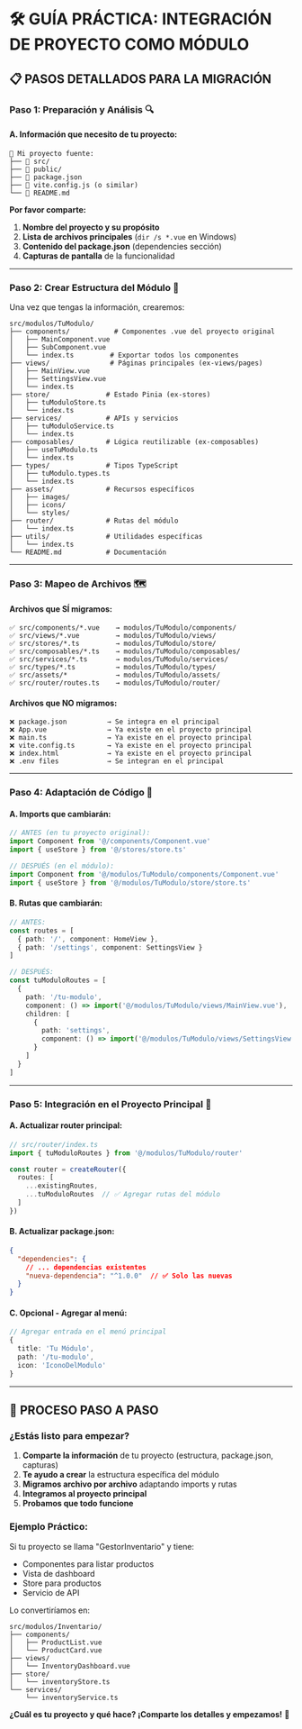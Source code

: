 # 🛠️ GUÍA PRÁCTICA: INTEGRACIÓN DE PROYECTO COMO MÓDULO

## 📋 PASOS DETALLADOS PARA LA MIGRACIÓN

### **Paso 1: Preparación y Análisis** 🔍

#### A. Información que necesito de tu proyecto:
```
📁 Mi proyecto fuente:
├── 📂 src/
├── 📂 public/
├── 📄 package.json
├── 📄 vite.config.js (o similar)
└── 📄 README.md
```

**Por favor comparte:**
1. **Nombre del proyecto y su propósito**
2. **Lista de archivos principales** (`dir /s *.vue` en Windows)
3. **Contenido del package.json** (dependencies sección)
4. **Capturas de pantalla** de la funcionalidad

---

### **Paso 2: Crear Estructura del Módulo** 📁

Una vez que tengas la información, crearemos:

```
src/modulos/TuModulo/
├── components/           # Componentes .vue del proyecto original
│   ├── MainComponent.vue
│   ├── SubComponent.vue
│   └── index.ts         # Exportar todos los componentes
├── views/               # Páginas principales (ex-views/pages)
│   ├── MainView.vue
│   ├── SettingsView.vue
│   └── index.ts
├── store/              # Estado Pinia (ex-stores)
│   ├── tuModuloStore.ts
│   └── index.ts
├── services/           # APIs y servicios
│   ├── tuModuloService.ts
│   └── index.ts
├── composables/        # Lógica reutilizable (ex-composables)
│   ├── useTuModulo.ts
│   └── index.ts
├── types/              # Tipos TypeScript
│   ├── tuModulo.types.ts
│   └── index.ts
├── assets/             # Recursos específicos
│   ├── images/
│   ├── icons/
│   └── styles/
├── router/             # Rutas del módulo
│   └── index.ts
├── utils/              # Utilidades específicas
│   └── index.ts
└── README.md           # Documentación
```

---

### **Paso 3: Mapeo de Archivos** 🗺️

#### Archivos que SÍ migramos:
```
✅ src/components/*.vue    → modulos/TuModulo/components/
✅ src/views/*.vue         → modulos/TuModulo/views/
✅ src/stores/*.ts         → modulos/TuModulo/store/
✅ src/composables/*.ts    → modulos/TuModulo/composables/
✅ src/services/*.ts       → modulos/TuModulo/services/
✅ src/types/*.ts          → modulos/TuModulo/types/
✅ src/assets/*            → modulos/TuModulo/assets/
✅ src/router/routes.ts    → modulos/TuModulo/router/
```

#### Archivos que NO migramos:
```
❌ package.json          → Se integra en el principal
❌ App.vue               → Ya existe en el proyecto principal
❌ main.ts               → Ya existe en el proyecto principal
❌ vite.config.ts        → Ya existe en el proyecto principal
❌ index.html            → Ya existe en el proyecto principal
❌ .env files            → Se integran en el principal
```

---

### **Paso 4: Adaptación de Código** 🔧

#### A. Imports que cambiarán:
```typescript
// ANTES (en tu proyecto original):
import Component from '@/components/Component.vue'
import { useStore } from '@/stores/store.ts'

// DESPUÉS (en el módulo):
import Component from '@/modulos/TuModulo/components/Component.vue'
import { useStore } from '@/modulos/TuModulo/store/store.ts'
```

#### B. Rutas que cambiarán:
```typescript
// ANTES:
const routes = [
  { path: '/', component: HomeView },
  { path: '/settings', component: SettingsView }
]

// DESPUÉS:
const tuModuloRoutes = [
  { 
    path: '/tu-modulo', 
    component: () => import('@/modulos/TuModulo/views/MainView.vue'),
    children: [
      { 
        path: 'settings', 
        component: () => import('@/modulos/TuModulo/views/SettingsView.vue')
      }
    ]
  }
]
```

---

### **Paso 5: Integración en el Proyecto Principal** 🔗

#### A. Actualizar router principal:
```typescript
// src/router/index.ts
import { tuModuloRoutes } from '@/modulos/TuModulo/router'

const router = createRouter({
  routes: [
    ...existingRoutes,
    ...tuModuloRoutes  // ✅ Agregar rutas del módulo
  ]
})
```

#### B. Actualizar package.json:
```json
{
  "dependencies": {
    // ... dependencias existentes
    "nueva-dependencia": "^1.0.0"  // ✅ Solo las nuevas
  }
}
```

#### C. Opcional - Agregar al menú:
```typescript
// Agregar entrada en el menú principal
{
  title: 'Tu Módulo',
  path: '/tu-modulo',
  icon: 'IconoDelModulo'
}
```

---

## 🚀 **PROCESO PASO A PASO**

### **¿Estás listo para empezar?**

1. **Comparte la información** de tu proyecto (estructura, package.json, capturas)
2. **Te ayudo a crear** la estructura específica del módulo  
3. **Migramos archivo por archivo** adaptando imports y rutas
4. **Integramos al proyecto principal** 
5. **Probamos que todo funcione**

### **Ejemplo Práctico:**

Si tu proyecto se llama "GestorInventario" y tiene:
- Componentes para listar productos
- Vista de dashboard
- Store para productos
- Servicio de API

Lo convertiríamos en:
```
src/modulos/Inventario/
├── components/
│   ├── ProductList.vue
│   └── ProductCard.vue
├── views/
│   └── InventoryDashboard.vue
├── store/
│   └── inventoryStore.ts
└── services/
    └── inventoryService.ts
```

**¿Cuál es tu proyecto y qué hace? ¡Comparte los detalles y empezamos!** 🎯
